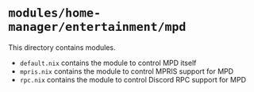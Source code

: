 # `modules/home-manager/entertainment/mpd`
This directory contains modules.
- `default.nix` contains the module to control MPD itself
- `mpris.nix` contains the module to control MPRIS support for MPD
- `rpc.nix` contains the module to control Discord RPC support for MPD
